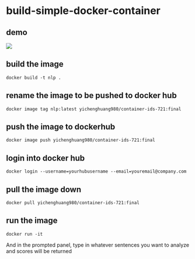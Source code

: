 # build-simple-docker-container

## demo
[![](http://img.youtube.com/vi/YhKXdIPKsmQ/0.jpg)](https://youtu.be/YhKXdIPKsmQ "Build Docker Container Project")

## build the image
```
docker build -t nlp .
```

## rename the image to be pushed to docker hub
```
docker image tag nlp:latest yichenghuang980/container-ids-721:final
```

## push the image to dockerhub
```
docker image push yichenghuang980/container-ids-721:final
```

## login into docker hub
```
docker login --username=yourhubusername --email=youremail@company.com
```

## pull the image down
```
docker pull yichenghuang980/container-ids-721:final
```

## run the image
```
docker run -it
```

And in the prompted panel, type in whatever sentences you want to analyze and scores will be returned
